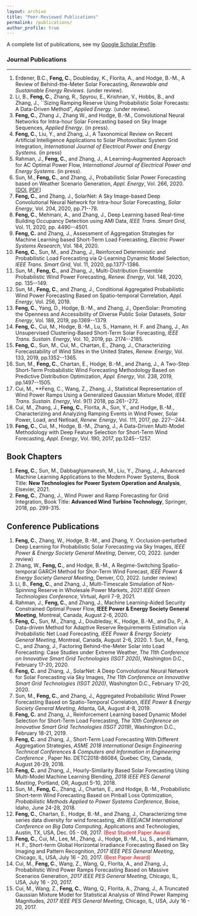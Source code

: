 ```yaml
---
layout: archive
title: "Peer-Reviewed Publications"
permalink: /publications/
author_profile: true
---
```


A complete list of publications, see my [Google Scholar Profile](https://scholar.google.com/citations?user=pT_iWwoAAAAJ&hl=en). 

### Journal Publications
------
1. Erdener, B.C., **Feng, C.**, Doubleday, K., Florita, A., and Hodge, B.-M., A Review of Behind-the-Meter Solar Forecasting, *Renewable and Sustainable Energy Reviews*. (under review).	
1.  Li, B., **Feng, C.**, Zhang, R., Spyrou, E., Krishnan, V., Hobbs, B., and Zhang, J., ``Sizing Ramping Reserve Using Probabilistic Solar Forecasts: A Data-Driven Method", *Applied Energy*. (under review).		
1. **Feng, C.**, Zhang J., Zhang W., and Hodge, B.-M., Convolutional Neural Networks for Intra-hour Solar Forecasting based on Sky Image Sequences, *Applied Energy*. (in press).
1. **Feng, C.**, Liu, Y., and Zhang, J., A Taxonomical Review on Recent Artificial Intelligence Applications to Solar Photovoltaic System Grid Integration, *International Journal of Electrical Power and Energy Systems*. (in press)
1. Rahman, J., **Feng, C.**, and Zhang, J., A Learning-Augmented Approach for AC Optimal Power Flow, *International Journal of Electrical Power and Energy Systems*. (in press).
1. Sun, M., **Feng, C.**, and Zhang, J., Probabilistic Solar Power Forecasting based on Weather Scenario Generation, *Appl. Energy*, Vol. 266, 2020. [[DOI](https://www.sciencedirect.com/science/article/abs/pii/S0306261920303354), [PDF]("https://github.com/fengcong1992/fengcong1992.github.io/blob/master/files/publication/Feng_2020_AppliedEnergy.pdf")]
1. **Feng, C.**, and Zhang, J., SolarNet: A Sky Image-based Deep Convolutional Neural Network for Intra-hour Solar Forecasting, *Solar Energy*, Vol. 204, 2020, pp.71--78. 
1. **Feng, C.**, Mehmani, A., and Zhang, J., Deep Learning based Real-time Building Occupancy Detection using AMI Data, *IEEE Trans. Smart Grid*, Vol. 11, 2020, pp. 4490--4501. 
1. **Feng, C.** and Zhang, J., Assessment of Aggregation Strategies for Machine Learning based Short-Term Load Forecasting, *Electric Power Systems Research*, Vol. 184, 2020. 
1.	 **Feng, C.**, Sun, M., and Zhang, J., Reinforced Deterministic and Probabilistic Load Forecasting via Q-Learning Dynamic Model Selection, *IEEE Trans. Smart Grid*, Vol. 11, 2020, pp.1377-1386. 
1.	 Sun, M., **Feng, C.**, and Zhang, J., Multi-Distribution Ensemble Probabilistic Wind Power Forecasting, *Renew. Energy*, Vol. 148, 2020, pp. 135--149. 
1.	 Sun, M., **Feng, C.**, and Zhang, J., Conditional Aggregated Probabilistic Wind Power Forecasting Based on Spatio-temporal Correlation, *Appl. Energy*, Vol. 256, 2019.
1.	 **Feng, C.**, Yang, D., Hodge, B.-M., and Zhang, J., OpenSolar: Promoting the Openness and Accessibility of Diverse Public Solar Datasets, *Solar Energy*, Vol. 188, 2019, pp.1369--1379. 
1.	 **Feng, C.**, Cui, M., Hodge, B.-M., Lu, S., Hamann, H. F. and Zhang, J., An Unsupervised Clustering-Based Short-Term Solar Forecasting, *IEEE Trans. Sustain. Energy*, Vol. 10, 2019, pp. 2174--2185.
1.	 **Feng, C.**, Sun, M., Cui, M., Chartan, E., Zhang, J., Characterizing Forecastability of Wind Sites in the United States,  *Renew. Energy*, Vol. 133, 2019, pp.1352--1365. 
1.	 Sun, M., **Feng, C.**, Chartan, E., Hodge, B.-M., and Zhang, J., A Two-Step Short-Term Probabilistic Wind Forecasting Methodology Based on Predictive Distribution Optimization, *Appl. Energy*, Vol. 238, 2019, pp.1497--1505. 
1.	 Cui, M., **Feng, C., Wang, Z., Zhang, J., Statistical Representation of Wind Power Ramps Using a Generalized Gaussian Mixture Model, *IEEE Trans. Sustain. Energy*, Vol. 9(1) 2018, pp.261--272.
1.	 Cui, M., Zhang, J., **Feng, C.**, Florita, A., Sun, Y., and Hodge, B.-M., Characterizing and Analyzing Ramping Events in Wind Power, Solar Power, Load, and Netload, *Renew. Energy*, Vol. 111, 2017, pp. 227--244.
1.	**Feng, C.**, Cui, M., Hodge, B.-M., Zhang, J., A Data-Driven Multi-Model Methodology with Deep Feature Selection for Short-Term Wind Forecasting, *Appl. Energy*, Vol. 190, 2017, pp.1245--1257.
	
Book Chapters
------
1. **Feng, C.**, Sun, M., Dabbaghjamanesh, M., Liu, Y., Zhang, J., Advanced Machine Learning Applications to the Modern Power Systems, Book Title: **New Technologies for Power System Operation and Analysis**, Elsevier, 2021. 
1. **Feng, C.**, Zhang, J., Wind Power and Ramp Forecasting for Grid Integration, Book Title: **Advanced Wind Turbine Technology**, Springer, 2018, pp. 299-315.

Conference Publications
------
1. **Feng, C.**, Zhang, W.,  Hodge, B.-M., and Zhang, Y. Occlusion-perturbed Deep Learning for Probabilistic Solar Forecasting via Sky Images, *IEEE Power \& Energy Society General Meeting*, Denver, CO, 2022. (under review)  
1. Zhang, W., **Feng, C.**, and Hodge, B.-M., A Regime-Switching Spatio-temporal GARCH Method for Shor-Term Wind Forecast, *IEEE Power & Energy Society General Meeting*, Denver, CO, 2022. (under review)  
1. Li, B., **Feng, C.**, and Zhang, J., Multi-Timescale Simulation of Non-Spinning Reserve in Wholesale Power Markets, *2021 IEEE Green Technologies Conference*, Virtual, April 7-9, 2021. 
1. Rahman, J., **Feng, C.**, and Zhang, J., Machine Learning-Aided Security Constrained Optimal Power Flow, **IEEE Power & Energy Society General Meeting**, Montreal, Canada, August 2-6, 2020.  
1. **Feng, C.**, Sun, M., Zhang, J., Doubleday, K., Hodge, B.-M., and Du, P., A Data-driven Method for Adaptive Reserve Requirements Estimation via Probabilistic Net Load Forecasting, *IEEE Power & Energy Society General Meeting*, Montreal, Canada, August 2-6, 2020. 1.	Sun, M., Feng, C., and Zhang, J., Factoring Behind-the-Meter Solar into Load Forecasting: Case Studies under Extreme Weather, *The 11th Conference on Innovative Smart Grid Technologies (ISGT 2020)*, Washington D.C., February 17-20, 2020. 
1. **Feng, C.** and Zhang, J., SolarNet: A Deep Convolutional Neural Network for Solar Forecasting via Sky Images, *The 11th Conference on Innovative Smart Grid Technologies (ISGT 2020)*, Washington D.C., February 17-20, 2020. 
1. Sun, M., **Feng, C.**,  and Zhang, J., Aggregated Probabilistic Wind Power Forecasting Based on Spatio-Temporal Correlation, *IEEE Power & Energy Society General Meeting*, Atlanta, GA, August 4-8, 2019. 
1. **Feng, C.** and Zhang, J., Reinforcement Learning based Dynamic Model Selection for Short-Term Load Forecasting, *The 10th Conference on Innovative Smart Grid Technologies (ISGT 2019)*, Washington D.C., February 18-21, 2019. 
1. **Feng, C.** and Zhang, J., Short-Term Load Forecasting With Different Aggregation Strategies, *ASME 2018 International Design Engineering Technical Conferences & Computers and Information in Engineering Conference* , Paper No. DETC2018-86084, Quebec City, Canada, August 26-29, 2018.
1. **Feng, C.**  and Zhang, J., Hourly-Similarity Based Solar Forecasting Using Multi-Model Machine Learning Blending, *2018 IEEE PES General Meeting*, Portland, OR, August 5-10, 2018.
1. Sun, M., **Feng, C.**,  Zhang, J., Chartan, E., and Hodge, B.-M., Probabilistic Short-term Wind Forecasting Based on Pinball Loss Optimization, *Probabilistic Methods Applied to Power Systems Conference*, Boise, Idaho, June 24-28, 2018.
1. **Feng, C.**, Chartan, E., Hodge, B.-M., and Zhang, J., Characterizing time series data diversity for wind forecasting, *4th IEEE/ACM International Conference on Big Data Computing*, Applications and Technologies, Austin, TX, USA, Dec. 05 - 08, 2017. <span style="color:red">(Best Student Paper Award)</span>
1. **Feng, C.**, Cui, M., Lee, M., Zhang, J., Hodge, B.-M., Lu, S., and Hamann, H. F., Short-term Global Horizontal Irradiance Forecasting Based on Sky Imaging and Pattern Recognition, *2017 IEEE PES General Meeting*, Chicago, IL, USA, July 16 - 20, 2017. <span style="color:red">(Best Paper Award)</span> 
1. Cui, M., **Feng, C.**, Wang, Z., Wang, Q., Florita, A., and Zhang, J., Probabilistic Wind Power Ramps Forecasting Based on Massive Scenarios Generation, *2017 IEEE PES General Meeting*, Chicago, IL, USA, July 16 - 20, 2017. 
1. Cui, M., Wang, Z., **Feng, C.**, Wang, Q., Florita, A., Zhang, J., A Truncated Gaussian Mixture Model for Statistical Analysis of Wind Power Ramping Magnitudes, *2017 IEEE PES General Meeting*, Chicago, IL, USA, July 16 - 20, 2017. 

